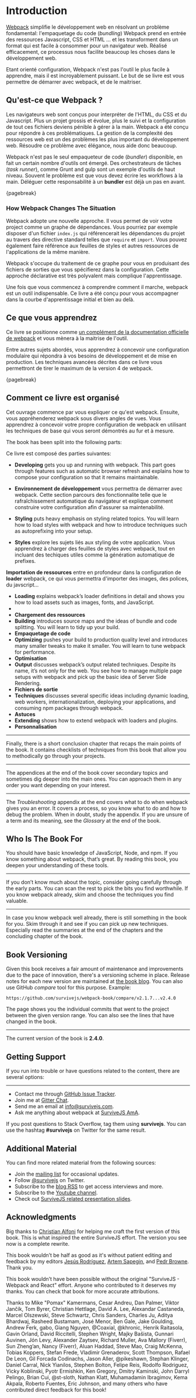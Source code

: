 # Introduction

[Webpack](https://webpack.js.org/) simplifie le développement web en résolvant un problème fondamental: l'empaquetage du code (*bundling*)
Webpack prend en entrée des ressources Javascript, CSS et HTML ... et les transforment dans un format qui est facile à consommer pour un navigateur web. Réalisé efficacement, ce processus nous facilite beaucoup les choses dans le développement web.

Etant orienté configuration, Webpack n'est pas l'outil le plus facile à apprendre, mais il est incroyablement puissant. Le but de se livre est vous permettre de démarrer avec webpack, et de le maitriser.

## Qu'est-ce que Webpack ?

Les navigateurs web sont conçus pour interpréter de l'HTML, du CSS et du Javascript. Plus un projet grossis et évolue, plus le suivi et la configuration de tout ces fichiers deviens pénible à gérer à la main.
Webpack a été conçu pour répondre à ces problématiques. La gestion de la complexité des ressources web est un des problèmes les plus important du développement web. Résoudre ce problème avec élégance, nous aide donc beaucoup.

Webpack n'est pas le seul empaqueteur de code (*bundler*) disponible, en fait un certain nombre d'outils ont émergé. Des orchestrateurs de tâches (*task runner*), comme Grunt and gulp sont un exemple d'outils de haut niveau. Souvent le problème est que vous devez écrire les workflows à la main. Déléguer cette responsabilité à un **bundler** est déjà un pas en avant.

{pagebreak}

### How Webpack Changes The Situation

Webpack adopte une nouvelle approche. Il vous permet de voir votre project comme un graphe de dépendances. Vous pourriez par exemple disposer d'un fichier `index.js` qui référencerait les dépendances du projet au travers des directive standard telles que `require` et `import`. Vous pouvez également faire référence aux feuilles de styles et autres ressources de l'applications de la même manière. 

Webpack s'occupe du traitement de ce graphe pour vous en produisant des fichiers de sorties que vous spécifierez dans la configuration. Cette approche déclarative est très polyvalent mais complique l'apprentissage.

Une fois que vous commencez à comprendre comment il marche, webpack est un outil indispensable. Ce livre a été conçu pour vous accompagner dans la courbe d'apprentissage initial et bien au delà.

## Ce que vous apprendrez

Ce livre se positionne comme [un complément de la documentation officielle de webpack](https://webpack.js.org/) et vous mènera à la maitrise de l'outil.

Entre autres sujets abordés, vous apprendrez à concevoir une configuration modulaire qui répondra à vos besoins de développement et de mise en production. Les techniques avancées décrites dans ce livre vous permettront de tirer le maximum de la version 4 de webpack.

{pagebreak}

## Comment ce livre est organisé

Cet ouvrage commence par vous expliquer ce qu'est webpack. Ensuite, vous appréhenderez webpack sous divers angles de vues. Vous apprendrez à concevoir votre propre configuration  de webpack en utilisant les techniques de base qui vous seront démontrés au fur et à mesure.



The book has been split into the following parts:

Ce livre est composé des parties suivantes:

* **Developing** gets you up and running with webpack. This part goes through features such as automatic browser refresh and explains how to compose your configuration so that it remains maintainable.
* **Environnement de développement** vous permettra de démarrer avec webpack. Cette section parcours des fonctionnalite telle que le rafraîchissement automatique du navigateur et explique comment construire votre configuration afin d'assurer sa maintenabilité.

* **Styling** puts heavy emphasis on styling related topics. You will learn how to load styles with webpack and how to introduce techniques such as autoprefixing into your setup.
* **Styles** explore les sujets liés aux styling de votre application. Vous apprendrez à charger des feuilles de styles avec webpack, tout en incluant des techiques utiles comme la génération automatique de prefixes.

**Importation de ressources** entre en profondeur dans la configuration de **loader** webpack, ce qui vous permettra d'importer des images, des polices, du javscript...
* **Loading** explains webpack’s loader definitions in detail and shows you how to load assets such as images, fonts, and JavaScript.
* 
* **Chargement des ressources**
* **Building** introduces source maps and the ideas of bundle and code splitting. You will learn to tidy up your build.
* **Empaquetage de code**
* **Optimizing** pushes your build to production quality level and introduces many smaller tweaks to make it smaller. You will learn to tune webpack for performance.
* **Optimisation**
* **Output** discusses webpack’s output related techniques. Despite its name, it’s not only for the web. You see how to manage multiple page setups with webpack and pick up the basic idea of Server Side Rendering.
* **Fichiers de sortie**
* **Techniques** discusses several specific ideas including dynamic loading, web workers, internationalization, deploying your applications, and consuming npm packages through webpack.
* **Astuces**
* **Extending** shows how to extend webpack with loaders and plugins.
* **Personnalisation**

---

Finally, there is a short conclusion chapter that recaps the main points of the book. It contains checklists of techniques from this book that allow you to methodically go through your projects.

---


The appendices at the end of the book cover secondary topics and sometimes dig deeper into the main ones. You can approach them in any order you want depending on your interest.

---

The *Troubleshooting* appendix at the end covers what to do when webpack gives you an error. It covers a process, so you know what to do and how to debug the problem. When in doubt, study the appendix. If you are unsure of a term and its meaning, see the *Glossary* at the end of the book.

## Who Is The Book For

You should have basic knowledge of JavaScript, Node, and npm. If you know something about webpack, that’s great. By reading this book, you deepen your understanding of these tools.

---

If you don’t know much about the topic, consider going carefully through the early parts. You can scan the rest to pick the bits you find worthwhile. If you know webpack already, skim and choose the techniques you find valuable.

---

In case you know webpack well already, there is still something in the book for you. Skim through it and see if you can pick up new techniques. Especially read the summaries at the end of the chapters and the concluding chapter of the book.

## Book Versioning

Given this book receives a fair amount of maintenance and improvements due to the pace of innovation, there's a versioning scheme in place. Release notes for each new version are maintained at [the book blog](https://survivejs.com/blog/). You can also use GitHub *compare* tool for this purpose. Example:

```
https://github.com/survivejs/webpack-book/compare/v2.1.7...v2.4.0
```

The page shows you the individual commits that went to the project between the given version range. You can also see the lines that have changed in the book.

---

The current version of the book is **2.4.0**.

## Getting Support

If you run into trouble or have questions related to the content, there are several options:

---

* Contact me through [GitHub Issue Tracker](https://github.com/survivejs/webpack-book/issues).
* Join me at [Gitter Chat](https://gitter.im/survivejs/webpack).
* Send me an email at [info@survivejs.com](mailto:info@survivejs.com).
* Ask me anything about webpack at [SurviveJS AmA](https://github.com/survivejs/ama/issues).

If you post questions to Stack Overflow, tag them using **survivejs**. You can use the hashtag **#survivejs** on Twitter for the same result.

## Additional Material

You can find more related material from the following sources:

* Join the [mailing list](https://eepurl.com/bth1v5) for occasional updates.
* Follow [@survivejs](https://twitter.com/survivejs) on Twitter.
* Subscribe to the [blog RSS](https://survivejs.com/atom.xml) to get access interviews and more.
* Subscribe to the [Youtube channel](https://www.youtube.com/channel/UCvUR-BJcbrhmRQZEEr4_bnw).
* Check out [SurviveJS related presentation slides](https://presentations.survivejs.com/).

## Acknowledgments

Big thanks to [Christian Alfoni](http://www.christianalfoni.com/) for helping me craft the first version of this book. This is what inspired the entire SurviveJS effort. The version you see now is a complete rewrite.

This book wouldn’t be half as good as it's without patient editing and feedback by my editors [Jesús Rodríguez](https://github.com/Foxandxss), [Artem Sapegin](https://github.com/sapegin), and [Pedr Browne](https://github.com/Undistraction). Thank you.

This book wouldn’t have been possible without the original "SurviveJS - Webpack and React" effort. Anyone who contributed to it deserves my thanks. You can check that book for more accurate attributions.

Thanks to Mike "Pomax" Kamermans, Cesar Andreu, Dan Palmer, Viktor Jančík, Tom Byrer, Christian Hettlage, David A. Lee, Alexandar Castaneda, Marcel Olszewski, Steve Schwartz, Chris Sanders, Charles Ju, Aditya Bhardwaj, Rasheed Bustamam, José Menor, Ben Gale, Jake Goulding, Andrew Ferk, gabo, Giang Nguyen, @Coaxial, @khronic, Henrik Raitasola, Gavin Orland, David Riccitelli, Stephen Wright, Majky Bašista, Gunnari Auvinen, Jón Levy, Alexander Zaytsev, Richard Muller, Ava Mallory (Fiverr), Sun Zheng’an, Nancy (Fiverr), Aluan Haddad, Steve Mao, Craig McKenna, Tobias Koppers, Stefan Frede, Vladimir Grenaderov, Scott Thompson, Rafael De Leon, Gil Forcada Codinachs, Jason Aller, @pikeshawn, Stephan Klinger, Daniel Carral, Nick Yianilos, Stephen Bolton, Felipe Reis, Rodolfo Rodriguez, Vicky Koblinski, Pyotr Ermishkin, Ken Gregory, Dmitry Kaminski, John Darryl Pelingo, Brian Cui, @st-sloth, Nathan Klatt, Muhamadamin Ibragimov, Kema Akpala, Roberto Fuentes, Eric Johnson, and many others who have contributed direct feedback for this book!

